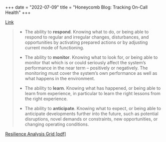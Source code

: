 +++
date = "2022-07-09"
title = "Honeycomb Blog: Tracking On-Call Health"
+++

[Link](https://www.honeycomb.io/blog/tracking-on-call-health)

> * The ability to **respond**. Knowing what to do, or being able to respond to regular and
>   irregular changes, disturbances, and opportunities by activating prepared actions or by
>   adjusting current mode of functioning.
>
> * The ability to **monitor**. Knowing what to look for, or being able to monitor that which is or
>   could seriously affect the system’s performance in the near term – positively or negatively. The
>   monitoring must cover the system’s own performance as well as what happens in the environment.
>
> * The ability to **learn**. Knowing what has happened, or being able to learn from experience, in
>   particular to learn the right lessons from the right experience.
>
> * The ability to **anticipate**. Knowing what to expect, or being able to anticipate developments
>   further into the future, such as potential disruptions, novel demands or constraints, new
>   opportunities, or changing operating conditions.

[Resilience Analysis Grid [pdf]](https://erikhollnagel.com/onewebmedia/RAG%20Outline%20V2.pdf)
